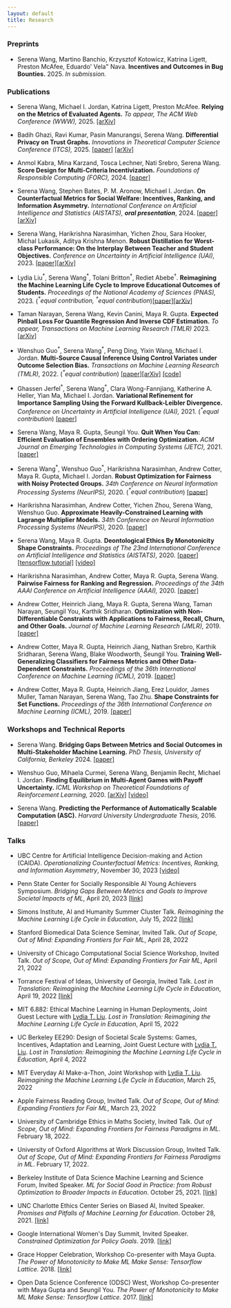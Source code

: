 ```yaml
---
layout: default
title: Research
---
```

### Preprints
* Serena Wang, Martino Banchio, Krzysztof Kotowicz, Katrina Ligett, Preston McAfee, Eduardo' Vela" Nava.
**Incentives and Outcomes in Bug Bounties.** 2025. *In submission.*

### Publications
* Serena Wang, Michael I. Jordan, Katrina Ligett, Preston McAfee.
**Relying on the Metrics of Evaluated Agents.** *To appear, The ACM Web Conference (WWW),* 2025. [[arXiv]](https://arxiv.org/abs/2402.14005)

* Badih Ghazi, Ravi Kumar, Pasin Manurangsi, Serena Wang.
**Differential Privacy on Trust Graphs.** *Innovations in Theoretical Computer Science Conference (ITCS),* 2025. [[paper]](https://drops.dagstuhl.de/entities/document/10.4230/LIPIcs.ITCS.2025.53) [[arXiv]](https://arxiv.org/abs/2410.12045)

* Anmol Kabra, Mina Karzand, Tosca Lechner, Nati Srebro, Serena Wang.
**Score Design for Multi-Criteria Incentivization.** *Foundations of Responsible Computing (FORC),* 2024. [[paper]](https://drops.dagstuhl.de/entities/document/10.4230/LIPIcs.FORC.2024.8)

* Serena Wang, Stephen Bates, P. M. Aronow, Michael I. Jordan.
**On Counterfactual Metrics for Social Welfare: Incentives, Ranking, and Information Asymmetry.** *International Conference on Artificial Intelligence and Statistics (AISTATS), **oral presentation***, 2024. [[paper]](https://proceedings.mlr.press/v238/wang24b/wang24b.pdf) [[arXiv]](https://arxiv.org/abs/2305.14595)

* Serena Wang, Harikrishna Narasimhan, Yichen Zhou, Sara Hooker, Michal Lukasik, Aditya Krishna Menon.
**Robust Distillation for Worst-class Performance: On the Interplay Between Teacher and Student Objectives.** *Conference on Uncertainty in Artificial Intelligence (UAI),* 2023. [[paper]](https://proceedings.mlr.press/v216/wang23e.html)[[arXiv]](https://arxiv.org/abs/2206.06479)  

* Lydia Liu<sup>\*</sup>, Serena Wang<sup>\*</sup>, Tolani Britton<sup><span>&#8224;</span></sup>,  Rediet Abebe<sup><span>&#8224;</span></sup>. **Reimagining the Machine Learning Life Cycle to Improve Educational Outcomes of Students.** *Proceedings of the National Academy of Sciences (PNAS),* 2023.  (*<sup>\*</sup>equal contribution, <sup><span>&#8224;</span></sup>equal contribution*)[[paper]](https://www.pnas.org/doi/10.1073/pnas.2204781120)[[arXiv]](https://arxiv.org/abs/2209.03929)


* Taman Narayan, Serena Wang, Kevin Canini, Maya R. Gupta.
**Expected Pinball Loss For Quantile Regression And Inverse CDF Estimation.** *To appear, Transactions on Machine Learning Research (TMLR)* 2023. [[arXiv]](https://arxiv.org/abs/2102.05135)

* Wenshuo Guo<sup>\*</sup>, Serena Wang<sup>\*</sup>, Peng Ding, Yixin Wang, Michael I. Jordan.
**Multi-Source Causal Inference Using Control Variates under Outcome Selection Bias.** *Transactions on Machine Learning Research (TMLR),* 2022. (*<sup>\*</sup>equal contribution*) [[paper]](https://openreview.net/pdf?id=CrimIjBa64)[[arXiv]](https://arxiv.org/abs/2103.16689) [[code]](https://github.com/serenalwang/multisource-causal-public)

* Ghassen Jerfel<sup>\*</sup>, Serena Wang<sup>\*</sup>, Clara Wong-Fannjiang, Katherine A. Heller, Yian Ma, Michael I. Jordan.
**Variational Refinement for Importance Sampling Using the Forward Kullback-Leibler Divergence.** *Conference on Uncertainty in Artificial Intelligence (UAI),* 2021. (*<sup>\*</sup>equal contribution*) [[paper]](https://proceedings.mlr.press/v161/jerfel21a/jerfel21a.pdf)


* Serena Wang, Maya R. Gupta, Seungil You.
**Quit When You Can: Efficient Evaluation of Ensembles with Ordering Optimization.** *ACM Journal on Emerging Technologies in Computing Systems (JETC),* 2021. [[paper]](https://dl.acm.org/doi/10.1145/3451209)

* Serena Wang<sup>\*</sup>, Wenshuo Guo<sup>\*</sup>, Harikrishna Narasimhan, Andrew Cotter, Maya R. Gupta, Michael I. Jordan.
**Robust Optimization for Fairness with Noisy Protected Groups.** *34th Conference on Neural Information Processing Systems (NeurIPS),* 2020. (*<sup>\*</sup>equal contribution*) [[paper]](https://proceedings.neurips.cc//paper/2020/file/37d097caf1299d9aa79c2c2b843d2d78-Paper.pdf) 


* Harikrishna Narasimhan, Andrew Cotter, Yichen Zhou, Serena Wang, Wenshuo Guo.
**Approximate Heavily-Constrained Learning with Lagrange Multiplier Models.** *34th Conference on Neural Information Processing Systems (NeurIPS),* 2020. [[paper]](https://proceedings.neurips.cc/paper/2020/hash/62db9e3397c76207a687c360e0243317-Abstract.html)

* Serena Wang, Maya R. Gupta.
**Deontological Ethics By Monotonicity Shape Constraints.** *Proceedings of The 23nd International Conference on Artificial Intelligence and Statistics (AISTATS),* 2020. [[paper]](http://proceedings.mlr.press/v108/wang20e.html) [[tensorflow tutorial]](https://www.tensorflow.org/lattice/tutorials/shape_constraints_for_ethics) [[video]](https://slideslive.com/38930135/deontological-ethics-by-monotonicity-shape-constraints)

* Harikrishna Narasimhan, Andrew Cotter,  Maya R. Gupta, Serena Wang.
**Pairwise Fairness for Ranking and Regression.** *Proceedings of the 34th AAAI Conference on Artificial Intelligence (AAAI),* 2020. [[paper]](https://arxiv.org/abs/1906.05330) 

* Andrew Cotter, Heinrich Jiang, Maya R. Gupta, Serena Wang, Taman Narayan, Seungil You, Karthik Sridharan.
**Optimization with Non-Differentiable Constraints with Applications to Fairness, Recall, Churn, and Other Goals.** *Journal of Machine Learning Research (JMLR),* 2019. [[paper]](http://jmlr.csail.mit.edu/papers/volume20/18-616/18-616.pdf) 

* Andrew Cotter, Maya R. Gupta, Heinrich Jiang, Nathan Srebro, Karthik Sridharan, Serena Wang, Blake Woodworth, Seungil You.
**Training Well-Generalizing Classifiers for Fairness Metrics and Other Data-Dependent Constraints.** *Proceedings of the 36th International Conference on Machine Learning (ICML),* 2019. [[paper]](http://proceedings.mlr.press/v97/cotter19b/cotter19b.pdf) 

* Andrew Cotter, Maya R. Gupta, Heinrich Jiang, Erez Louidor, James Muller, Taman Narayan, Serena Wang, Tao Zhu.
**Shape Constraints for Set Functions.** *Proceedings of the 36th International Conference on Machine Learning (ICML),* 2019. [[paper]](http://proceedings.mlr.press/v97/cotter19a/cotter19a.pdf) 

### Workshops and Technical Reports
* Serena Wang. **Bridging Gaps Between Metrics and Social Outcomes in Multi-Stakeholder Machine Learning.** *PhD Thesis, University of California, Berkeley* 2024. [[paper]](https://www2.eecs.berkeley.edu/Pubs/TechRpts/2024/EECS-2024-67.html)

* Wenshuo Guo, Mihaela Curmei, Serena Wang, Benjamin Recht, Michael I. Jordan.
**Finding Equilibrium in Multi-Agent Games with Payoff Uncertainty.** *ICML Workshop on Theoretical Foundations of Reinforcement Learning,* 2020. [[arXiv]](https://arxiv.org/abs/2007.05647) [[video]](https://www.youtube.com/watch?v=Gyen7CMiRHo&feature=youtu.be) 

* Serena Wang. **Predicting the Performance of Automatically Scalable Computation (ASC).** *Harvard University Undergraduate Thesis,* 2016. [[paper]](https://dash.harvard.edu/handle/1/38811450) 

### Talks
* UBC Centre for Artificial Intelligence Decision-making and Action (CAIDA). *Operationalizing Counterfactual Metrics: Incentives, Ranking, and Information Asymmetry*, November 30, 2023 [[video]](https://www.youtube.com/watch?v=XLgxRtTkB2U&ab_channel=UBCCAIDA)

* Penn State Center for Socially Responsible AI Young Achievers Symposium. *Bridging Gaps Between Metrics and Goals to Improve Societal Impacts of ML*, April 20, 2023 [[link]](https://csrai.psu.edu/initiatives/young-achievers)

* Simons Institute, AI and Humanity Summer Cluster Talk. *Reimagining the Machine Learning Life Cycle in Education*, July 15, 2022 [[link]](https://simons.berkeley.edu/talks/tbd-454)

* Stanford Biomedical Data Science Seminar, Invited Talk. *Out of Scope, Out of Mind: Expanding Frontiers for Fair ML*, April 28, 2022

* University of Chicago Computational Social Science Workshop, Invited Talk. *Out of Scope, Out of Mind: Expanding Frontiers for Fair ML*, April 21, 2022

* Torrance Festival of Ideas, University of Georgia, Invited Talk. *Lost in Translation: Reimagining the Machine Learning Life Cycle in Education*, April 19, 2022 [[link]](https://calendar.uga.edu/event/2022_torrance_festival_of_ideas#.Yi2CShPMKdZ)

* MIT 6.882: Ethical Machine Learning in Human Deployments, Joint Guest Lecture with [Lydia T. Liu](https://www.lydiatliu.com/). *Lost in Translation: Reimagining the Machine Learning Life Cycle in Education*, April 15, 2022

* UC Berkeley EE290: Design of Societal Scale Systems: Games, Incentives, Adaptation and Learning, Joint Guest Lecture with [Lydia T. Liu](https://www.lydiatliu.com/). *Lost in Translation: Reimagining the Machine Learning Life Cycle in Education*, April 4, 2022

* MIT Everyday AI Make-a-Thon, Joint Workshop with [Lydia T. Liu](https://www.lydiatliu.com/). *Reimagining the Machine Learning Life Cycle in Education*, March 25, 2022

* Apple Fairness Reading Group, Invited Talk. *Out of Scope, Out of Mind: Expanding Frontiers for Fair ML*, March 23, 2022

* University of Cambridge Ethics in Maths Society, Invited Talk. *Out of Scope, Out of Mind: Expanding Frontiers for Fairness Paradigms in ML*. February 18, 2022.

* University of Oxford Algorithms at Work Discussion Group, Invited Talk. *Out of Scope, Out of Mind: Expanding Frontiers for Fairness Paradigms in ML*. February 17, 2022.

* Berkeley Institute of Data Science Machine Learning and Science Forum, Invited Speaker. *ML for Social Good in Practice: from Robust Optimization to Broader Impacts in Education*. October 25, 2021. [[link]](https://bids.berkeley.edu/events/machine-learning-and-science-forum-2021-1025)

* UNC Charlotte Ethics Center Series on Biased AI, Invited Speaker. *Promises and Pitfalls of Machine Learning for Education*. October 28, 2021. [[link]](https://ethics.charlotte.edu/news-events/serena-wang-promises-and-pitfalls-machine-learning-education) 

* Google International Women's Day Summit, Invited Speaker. *Constrained Optimization for Policy Goals*. 2019. [[link]](https://buildyourfuture.withgoogle.com/programs/iwd-event-series/)

* Grace Hopper Celebration, Workshop Co-presenter with Maya Gupta. *The Power of Monotonicity to Make ML Make Sense: Tensorflow Lattice.* 2018. [[link]](https://ghc.anitab.org/)

* Open Data Science Conference (ODSC) West, Workshop Co-presenter with Maya Gupta and Seungil You. *The Power of Monotonicity to Make ML Make Sense: Tensorflow Lattice.* 2017. [[link]](https://odsc.com/speakers/deep-learning-3/)